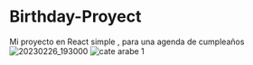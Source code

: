 # Birthday-Proyect
Mi proyecto en React simple , para una agenda de cumpleaños
![20230226_193000](https://github.com/Juannn1111/Birthday-Proyect/assets/102832343/51caafba-5598-4631-8fa6-1e312100b58b)
![cate arabe 1](https://github.com/Juannn1111/Birthday-Proyect/assets/102832343/94f5795b-b4a8-4877-b845-e4c02e95d154)

